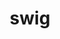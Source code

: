 ---
title: "swig"
layout: cache
categories: [package, v0.18.1]
meta: {"versions": ["4.0.2", "4.0.2-fortran"], "compilers": ["gcc@=7.3.1", "gcc@=7.5.0"], "oss": ["amzn2", "ubuntu18.04"], "platforms": ["linux"], "targets": ["aarch64", "graviton2", "x86_64", "x86_64_v3", "x86_64_v4"], "stacks": ["aws-ahug", "aws-ahug-aarch64", "data-vis-sdk", "e4s", "root"], "num_specs": 6, "num_specs_by_stack": {"e4s": 2, "root": 6, "data-vis-sdk": 1, "aws-ahug": 2, "aws-ahug-aarch64": 2}}
spec_details: [{"hash": "oict53bxvuhepm3lzbfo2rliz7fpqfor", "compiler": "gcc@=7.5.0", "versions": ["4.0.2"], "os": "ubuntu18.04", "platform": "linux", "target": "x86_64", "variants": [], "stacks": ["e4s", "root", "data-vis-sdk"], "size": "-", "tarball": "https://binaries.spack.io/releases/v0.18.1/build_cache/linux-ubuntu18.04-x86_64/gcc-7.5.0/swig-4.0.2/linux-ubuntu18.04-x86_64-gcc-7.5.0-swig-4.0.2-oict53bxvuhepm3lzbfo2rliz7fpqfor.spack"}, {"hash": "zorswycl7z2whjmd2a5nsrta33abrtun", "compiler": "gcc@=7.5.0", "versions": ["4.0.2-fortran"], "os": "ubuntu18.04", "platform": "linux", "target": "x86_64", "variants": [], "stacks": ["root", "e4s"], "size": "-", "tarball": "https://binaries.spack.io/releases/v0.18.1/build_cache/linux-ubuntu18.04-x86_64/gcc-7.5.0/swig-4.0.2-fortran/linux-ubuntu18.04-x86_64-gcc-7.5.0-swig-4.0.2-fortran-zorswycl7z2whjmd2a5nsrta33abrtun.spack"}, {"hash": "kx5requv6bihc7cvx3dl4j5vrl6zo5to", "compiler": "gcc@=7.3.1", "versions": ["4.0.2"], "os": "amzn2", "platform": "linux", "target": "x86_64_v4", "variants": [], "stacks": ["root", "aws-ahug"], "size": "-", "tarball": "https://binaries.spack.io/releases/v0.18.1/build_cache/linux-amzn2-x86_64_v4/gcc-7.3.1/swig-4.0.2/linux-amzn2-x86_64_v4-gcc-7.3.1-swig-4.0.2-kx5requv6bihc7cvx3dl4j5vrl6zo5to.spack"}, {"hash": "ba5eiwvtw4nhrul43kvwxg5ae5djfjnn", "compiler": "gcc@=7.3.1", "versions": ["4.0.2"], "os": "amzn2", "platform": "linux", "target": "aarch64", "variants": [], "stacks": ["aws-ahug-aarch64", "root"], "size": "-", "tarball": "https://binaries.spack.io/releases/v0.18.1/build_cache/linux-amzn2-aarch64/gcc-7.3.1/swig-4.0.2/linux-amzn2-aarch64-gcc-7.3.1-swig-4.0.2-ba5eiwvtw4nhrul43kvwxg5ae5djfjnn.spack"}, {"hash": "cgub4iohjpwfk366debw4awrnodmv2si", "compiler": "gcc@=7.3.1", "versions": ["4.0.2"], "os": "amzn2", "platform": "linux", "target": "graviton2", "variants": [], "stacks": ["aws-ahug-aarch64", "root"], "size": "-", "tarball": "https://binaries.spack.io/releases/v0.18.1/build_cache/linux-amzn2-graviton2/gcc-7.3.1/swig-4.0.2/linux-amzn2-graviton2-gcc-7.3.1-swig-4.0.2-cgub4iohjpwfk366debw4awrnodmv2si.spack"}, {"hash": "px4suvcm53hqpw5jpgjrtezqxfplqqpe", "compiler": "gcc@=7.3.1", "versions": ["4.0.2"], "os": "amzn2", "platform": "linux", "target": "x86_64_v3", "variants": [], "stacks": ["root", "aws-ahug"], "size": "-", "tarball": "https://binaries.spack.io/releases/v0.18.1/build_cache/linux-amzn2-x86_64_v3/gcc-7.3.1/swig-4.0.2/linux-amzn2-x86_64_v3-gcc-7.3.1-swig-4.0.2-px4suvcm53hqpw5jpgjrtezqxfplqqpe.spack"}]
---